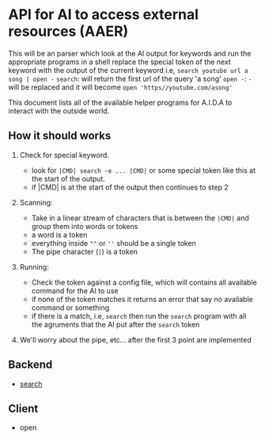# API for AI to access external resources (AAER)
This will be an parser which look at the AI output for keywords and run the appropriate programs in a shell
replace the special token of the next keyword with the output of the current keyword
i.e, `search youtube url a song | open -`
`search`: will return the first url of the query 'a song'
`open -`: `-` will be replaced and it will become `open 'https//youtube.com/asong'`

This document lists all of the available helper programs for A.I.D.A to interact with the outside world.

## How it should works
1. Check for special keyword.
    - look for `|CMD| search -e ... |CMD|` or some special token like this at the start of the output.
    - if |CMD| is at the start of the output then continues to step 2

1. Scanning: 
    - Take in a linear stream of characters that is between the `|CMD|` and group them into words or tokens
    - a word is a token
    - everything inside `""` or `''` should be a single token
    - The pipe character (`|`) is a token

1. Running: 
    - Check the token against a config file, which will contains all available command for the AI to use
    - if none of the token matches it returns an error that say no available command or something
    - if there is a match, i.e, `search` then run the `search` program with all the agruments that the AI put after the `search` token

1. We'll worry about the pipe, etc... after the first 3 point are implemented

## Backend
- [search](./search.txt)

## Client
- open
